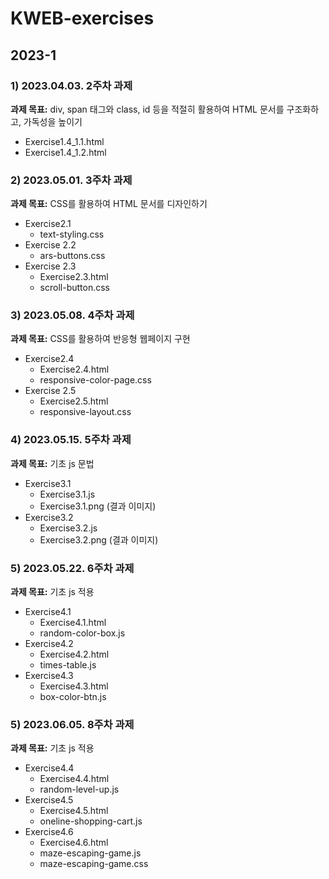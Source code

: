 # KWEB-exercises

## 2023-1
### 1) 2023.04.03. 2주차 과제
**과제 목표:** div, span 태그와 class, id 등을 적절히 활용하여 HTML 문서를 구조화하고, 가독성을 높이기
- Exercise1.4_1.1.html 
- Exercise1.4_1.2.html

### 2) 2023.05.01. 3주차 과제
**과제 목표:** CSS를 활용하여 HTML 문서를 디자인하기
- Exercise2.1
  - text-styling.css
- Exercise 2.2
  - ars-buttons.css
- Exercise 2.3
  - Exercise2.3.html 
  - scroll-button.css

### 3) 2023.05.08. 4주차 과제
**과제 목표:** CSS를 활용하여 반응형 웹페이지 구현
- Exercise2.4
  - Exercise2.4.html 
  - responsive-color-page.css
- Exercise 2.5
  - Exercise2.5.html
  - responsive-layout.css

### 4) 2023.05.15. 5주차 과제
**과제 목표:** 기초 js 문법
- Exercise3.1
  - Exercise3.1.js
  - Exercise3.1.png (결과 이미지)
- Exercise3.2
  - Exercise3.2.js
  - Exercise3.2.png (결과 이미지)

### 5) 2023.05.22. 6주차 과제
**과제 목표:** 기초 js 적용
- Exercise4.1
  - Exercise4.1.html
  - random-color-box.js
- Exercise4.2
  - Exercise4.2.html
  - times-table.js
- Exercise4.3
  - Exercise4.3.html
  - box-color-btn.js

### 5) 2023.06.05. 8주차 과제
**과제 목표:** 기초 js 적용
- Exercise4.4
  - Exercise4.4.html
  - random-level-up.js
- Exercise4.5
  - Exercise4.5.html
  - oneline-shopping-cart.js
- Exercise4.6
  - Exercise4.6.html
  - maze-escaping-game.js
  - maze-escaping-game.css
